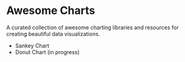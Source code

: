 # Awesome Charts

A curated collection of awesome charting libraries and resources for creating beautiful data visualizations.

- Sankey Chart
- Donut Chart (in progress)
